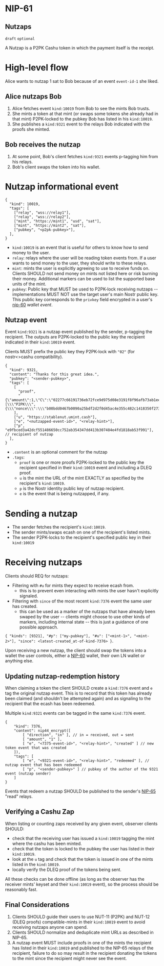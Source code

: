 # NIP-61

## Nutzaps

`draft` `optional`

A Nutzap is a P2PK Cashu token in which the payment itself is the receipt.

# High-level flow

Alice wants to nutzap 1 sat to Bob because of an event `event-id-1` she liked.

## Alice nutzaps Bob

1. Alice fetches event `kind:10019` from Bob to see the mints Bob trusts.
2. She mints a token at that mint (or swaps some tokens she already had in that mint) P2PK-locked to the pubkey Bob has listed in his `kind:10019`.
3. She publishes a `kind:9321` event to the relays Bob indicated with the proofs she minted.

## Bob receives the nutzap

1. At some point, Bob's client fetches `kind:9321` events p-tagging him from his relays.
2. Bob's client swaps the token into his wallet.

# Nutzap informational event

```jsonc
{
  "kind": 10019,
  "tags": [
    ["relay", "wss://relay1"],
    ["relay", "wss://relay2"],
    ["mint", "https://mint1", "usd", "sat"],
    ["mint", "https://mint2", "sat"],
    ["pubkey", "<p2pk-pubkey>"],
  ],
}
```

- `kind:10019` is an event that is useful for others to know how to send money to the user.
- `relay`: relays where the user will be reading token events from. If a user wants to send money to the user, they should write to these relays.
- `mint`: mints the user is explicitly agreeing to use to receive funds on. Clients SHOULD not send money on mints not listed here or risk burning their money. Additional markers can be used to list the supported base units of the mint.
- `pubkey`: Public key that MUST be used to P2PK-lock receiving nutzaps -- implementations MUST NOT use the target user's main Nostr public key. This public key corresponds to the `privkey` field encrypted in a user's [nip-60](60.md) _wallet event_.

## Nutzap event

Event `kind:9321` is a nutzap event published by the sender, p-tagging the recipient. The outputs are P2PK-locked to the public key the recipient indicated in their `kind:10019` event.

Clients MUST prefix the public key they P2PK-lock with `"02"` (for nostr<>cashu compatibility).

```jsonc
{
  "kind": 9321,
  "content": "Thanks for this great idea.",
  "pubkey": "<sender-pubkey>",
  "tags": [
    [
      "proof",
      "{\"amount\":1,\"C\":\"02277c66191736eb72fce9d975d08e3191f8f96afb73ab1eec37e4465683066d3f\",\"id\":\"000a93d6f8a1d2c4\",\"secret\":\"[\\\"P2PK\\\",{\\\"nonce\\\":\\\"b00bdd0467b0090a25bdf2d2f0d45ac4e355c482c1418350f273a04fedaaee83\\\",\\\"data\\\":\\\"02eaee8939e3565e48cc62967e2fde9d8e2a4b3ec0081f29eceff5c64ef10ac1ed\\\"}]\"}",
    ],
    ["u", "https://stablenut.umint.cash"],
    ["e", "<nutzapped-event-id>", "<relay-hint>"],
    ["p", "e9fbced3a42dcf551486650cc752ab354347dd413b307484e4fd1818ab53f991"], // recipient of nutzap
  ],
}
```

- `.content` is an optional comment for the nutzap
- `.tags`:
  - `proof` is one or more proofs P2PK-locked to the public key the recipient specified in their `kind:10019` event and including a DLEQ proof.
  - `u` is the mint the URL of the mint EXACTLY as specified by the recipient's `kind:10019`.
  - `p` is the Nostr identity public key of nutzap recipient.
  - `e` is the event that is being nutzapped, if any.

# Sending a nutzap

- The sender fetches the recipient's `kind:10019`.
- The sender mints/swaps ecash on one of the recipient's listed mints.
- The sender P2PK-locks to the recipient's specified public key in their `kind:10019`

# Receiving nutzaps

Clients should REQ for nutzaps:

- Filtering with `#u` for mints they expect to receive ecash from.
  - this is to prevent even interacting with mints the user hasn't explicitly signaled.
- Filtering with `since` of the most recent `kind:7376` event the same user has created.
  - this can be used as a marker of the nutzaps that have already been swaped by the user -- clients might choose to use other kinds of markers, including internal state -- this is just a guidance of one possible approach.

`{ "kinds": [9321], "#p": ["my-pubkey"], "#u": ["<mint-1>", "<mint-2>"], "since": <latest-created_at-of-kind-7376> }`.

Upon receiving a new nutzap, the client should swap the tokens into a wallet the user controls, either a [NIP-60](60.md) wallet, their own LN wallet or anything else.

## Updating nutzap-redemption history

When claiming a token the client SHOULD create a `kind:7376` event and `e` tag the original nutzap event. This is to record that this token has already been claimed (and shouldn't be attempted again) and as signaling to the recipient that the ecash has been redeemed.

Multiple `kind:9321` events can be tagged in the same `kind:7376` event.

```jsonc
{
    "kind": 7376,
    "content": nip44_encrypt([
        [ "direction", "in" ], // in = received, out = sent
        [ "amount", "1" ],
        [ "e", "<7375-event-id>", "<relay-hint>", "created" ] // new token event that was created
    ]),
    "tags": [
        [ "e", "<9321-event-id>", "<relay-hint>", "redeemed" ], // nutzap event that has been redeemed
        [ "p", "<sender-pubkey>" ] // pubkey of the author of the 9321 event (nutzap sender)
    ]
}
```

Events that redeem a nutzap SHOULD be published to the sender's [NIP-65](65.md) "read" relays.

## Verifying a Cashu Zap

When listing or counting zaps received by any given event, observer clients SHOULD:

- check that the receiving user has issued a `kind:10019` tagging the mint where the cashu has been minted.
- check that the token is locked to the pubkey the user has listed in their `kind:10019`.
- look at the `u` tag and check that the token is issued in one of the mints listed in the `kind:10019`.
- locally verify the DLEQ proof of the tokens being sent.

All these checks can be done offline (as long as the observer has the receiver mints' keyset and their `kind:10019` event), so the process should be reasonably fast.

## Final Considerations

1. Clients SHOULD guide their users to use NUT-11 (P2PK) and NUT-12 (DLEQ proofs) compatible-mints in their `kind:10019` event to avoid receiving nutzaps anyone can spend.
2. Clients SHOULD normalize and deduplicate mint URLs as described in NIP-65.
3. A nutzap event MUST include proofs in one of the mints the recipient has listed in their `kind:10019` and published to the NIP-65 relays of the recipient, failure to do so may result in the recipient donating the tokens to the mint since the recipient might never see the event.
